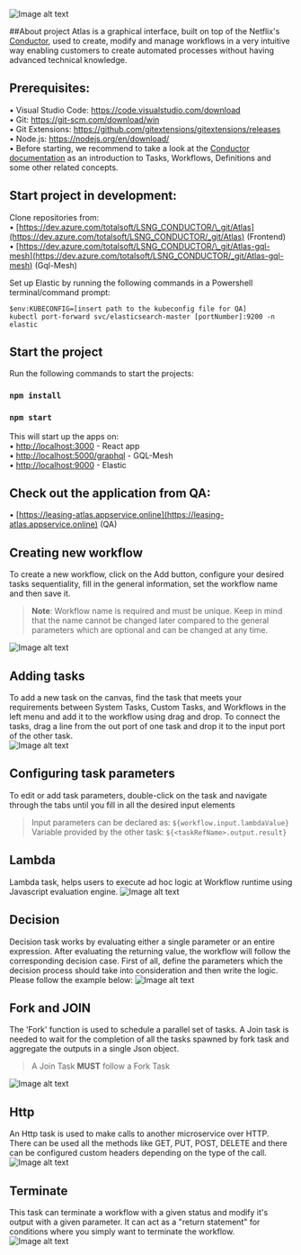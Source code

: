 ![Image alt text](react-ui/src/assets/img/LogoAtlas.png)

##About project
Atlas is a graphical interface, built on top of the Netflix's [Conductor](https://netflix.github.io/conductor/), used to create, modify and manage workflows in a very intuitive way enabling customers to create automated processes without having advanced technical knowledge.

## Prerequisites:

• Visual Studio Code: https://code.visualstudio.com/download<br>
• Git: https://git-scm.com/download/win <br>
• Git Extensions: https://github.com/gitextensions/gitextensions/releases <br>
• Node.js: https://nodejs.org/en/download/<br>
• Before starting, we recommend to take a look at the [Conductor documentation](https://netflix.github.io/conductor/configuration/taskdef/) as an introduction to Tasks, Workflows, Definitions and some other related concepts.

## Start project in development:

Clone repositories from:<br/>
• [https://dev.azure.com/totalsoft/LSNG_CONDUCTOR/\_git/Atlas](https://dev.azure.com/totalsoft/LSNG_CONDUCTOR/_git/Atlas) (Frontend)</br>
• [https://dev.azure.com/totalsoft/LSNG_CONDUCTOR/\_git/Atlas-gql-mesh](https://dev.azure.com/totalsoft/LSNG_CONDUCTOR/_git/Atlas-gql-mesh) (Gql-Mesh)

Set up Elastic by running the following commands in a Powershell terminal/command prompt:

    $env:KUBECONFIG=[insert path to the kubeconfig file for QA]
    kubectl port-forward svc/elasticsearch-master [portNumber]:9200 -n elastic

## Start the project

Run the following commands to start the projects:

### `npm install`

### `npm start`

This will start up the apps on: <br>
• [http://localhost:3000](http://localhost:3000) - React app <br>
• [http://localhost:5000/graphql](http://localhost:5000/graphql) - GQL-Mesh <br>
• [http://localhost:9000](http://localhost:9000) - Elastic

## Check out the application from QA:

• [https://leasing-atlas.appservice.online](https://leasing-atlas.appservice.online) (QA)

## Creating new workflow
To create a new workflow, click on the Add button, configure your desired tasks sequentiality, fill in the general
information, set the workflow name and then save it.

> **Note**: Workflow name is required and must be unique. Keep in mind that the name cannot be changed later compared to the general parameters which are optional and can be changed at any time.

![Image alt text](react-ui/src/assets/img/Readme/CreateWorkflow.gif)
 
## Adding tasks
To add a new task on the canvas, find the task that meets your requirements between System Tasks, Custom Tasks, and Workflows in the left menu and add it to the workflow using drag and drop. To connect the tasks, drag a line from the out port of one task and drop it to the input port of the other task.  
![Image alt text](react-ui/src/assets/img/Readme/AddingTasks.gif) 

## Configuring task parameters

To edit or add task parameters, double-click on the task and navigate through the tabs until you fill in all the desired input elements

> Input parameters can be declared as: `${workflow.input.lambdaValue}`<br>
> Variable provided by the other task: `${<taskRefName>.output.result}`<br>

## Lambda
Lambda task, helps users to execute ad hoc logic at Workflow runtime using Javascript evaluation engine.
![Image alt text](react-ui/src/assets/img/Readme/LambdaTask.gif)

## Decision
Decision task works by evaluating either a single parameter or an entire expression. After evaluating the returning value, the workflow will follow the corresponding decision case.
First of all, define the parameters which the decision process should take into consideration and then write the logic. Please follow the example below:
![Image alt text](react-ui/src/assets/img/Readme/DecisionTask.gif)

## Fork and JOIN
The 'Fork' function is used to schedule a parallel set of tasks. A Join task is needed to wait for the completion of all the tasks spawned by fork task and aggregate the outputs in a single Json object.

> A Join Task **MUST** follow a Fork Task<br>

![Image alt text](react-ui/src/assets/img/Readme/ForkJoinTask.JPG)

## Http
An Http task is used to make calls to another microservice over HTTP. There can be used all the methods like GET, PUT, POST, DELETE and there can be configured custom headers depending on the type of the call.
![Image alt text](react-ui/src/assets/img/Readme/HttpTask.gif)

## Terminate
This task can terminate a workflow with a given status and modify it's output with a given parameter. It can act as a "return statement" for conditions where you simply want to terminate the workflow.
![Image alt text](react-ui/src/assets/img/Readme/TerminateTask.gif)
